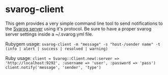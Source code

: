 svarog-client
=============

This gem provides a very simple command line tool to send notifications to the [Svarog server](https://github.com/vlewin/svarog) using it's protocol.
Be sure to have a proper svarog server settings inside a ~/.svarog.yml file.

Rubygem usage:
`svarog-client -m "message" -s "host-/sender name" -t (info | alert | success | resolved | warning)`

Ruby usage:
`client = Svarog::Client.new(:server => 'http://localhost:9292', :username => 'user', :password => 'pass')`
`client.notify('message', 'sender', 'type')`
